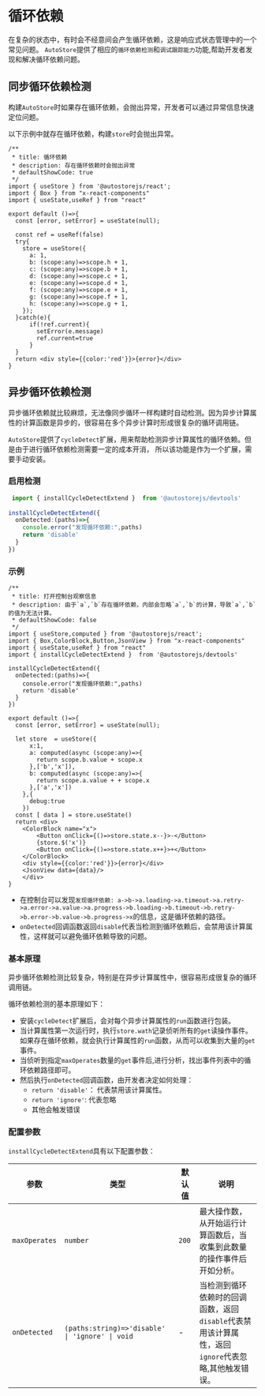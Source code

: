 # 循环依赖

在复杂的状态中，有时会不经意间会产生循环依赖，这是响应式状态管理中的一个常见问题。
`AutoStore`提供了相应的`循环依赖检测`和`调试跟踪能力`功能,帮助开发者发现和解决循环依赖问题。

## 同步循环依赖检测

构建`AutoStore`时如果存在循环依赖，会抛出异常，开发者可以通过异常信息快速定位问题。

以下示例中就存在循环依赖，构建`store`时会抛出异常。

```tsx 
/**
 * title: 循环依赖
 * description: 存在循环依赖时会抛出异常
 * defaultShowCode: true 
 */
import { useStore } from '@autostorejs/react';
import { Box } from "x-react-components"
import { useState,useRef } from "react"
 
export default ()=>{  
  const [error, setError] = useState(null);
  
  const ref = useRef(false)
  try{
    store = useStore({ 
      a: 1,
      b: (scope:any)=>scope.h + 1,
      c: (scope:any)=>scope.b + 1,
      d: (scope:any)=>scope.c + 1,
      e: (scope:any)=>scope.d + 1,
      f: (scope:any)=>scope.e + 1,
      g: (scope:any)=>scope.f + 1,
      h: (scope:any)=>scope.g + 1,
    });
  }catch(e){
      if(!ref.current){
        setError(e.message)
        ref.current=true
      }
  }
  return <div style={{color:'red'}}>{error}</div>
}

```            

## 异步循环依赖检测

异步循环依赖就比较麻烦，无法像同步循环一样构建时自动检测。因为异步计算属性的计算函数是异步的，很容易在多个异步计算时形成很复杂的循环调用链。

`AutoStore`提供了`cycleDetect`扩展，用来帮助检测异步计算属性的循环依赖。但是由于进行循环依赖检测需要一定的成本开消，
所以该功能是作为一个扩展，需要手动安装。
 
### 启用检测

```ts | pure
 import { installCycleDetectExtend }  from '@autostorejs/devtools'
 
installCycleDetectExtend({
  onDetected:(paths)=>{
    console.error("发现循环依赖:",paths)
    return 'disable'
  }  
})

```

### 示例

```tsx
/**
 * title: 打开控制台观察信息
 * description: 由于`a`,`b`存在循环依赖，内部会忽略`a`,`b`的计算，导致`a`,`b`的值为无法计算。
 * defaultShowCode: false
 */
import { useStore,computed } from '@autostorejs/react';
import { Box,ColorBlock,Button,JsonView } from "x-react-components"
import { useState,useRef } from "react"
import { installCycleDetectExtend }  from '@autostorejs/devtools'
 
installCycleDetectExtend({
  onDetected:(paths)=>{
    console.error("发现循环依赖:",paths)
    return 'disable'
  }  
})

export default ()=>{  
  const [error, setError] = useState(null);
  
  let store  = useStore({ 
      x:1,
      a: computed(async (scope:any)=>{
        return scope.b.value + scope.x
      },['b','x']),
      b: computed(async (scope:any)=>{
        return scope.a.value + + scope.x
      },['a','x'])
    },{
      debug:true
    }) 
  const [ data ] = store.useState()
  return <div>
    <ColorBlock name="x">
        <Button onClick={()=>store.state.x--}>-</Button>
        {store.$('x')}
        <Button onClick={()=>store.state.x++}>+</Button>
    </ColorBlock>
    <div style={{color:'red'}}>{error}</div>
    <JsonView data={data}/>
    </div>
}

```          

- 在控制台可以发现`发现循环依赖: a->b->a.loading->a.timeout->a.retry->a.error->a.value->a.progress->b.loading->b.timeout->b.retry->b.error->b.value->b.progress->x`的信息，这是循环依赖的路径。
- `onDetected`回调函数返回`disable`代表当检测到循环依赖后，会禁用该计算属性，这样就可以避免循环依赖导致的问题。

### 基本原理

异步循环依赖检测比较复杂，特别是在异步计算属性中，很容易形成很复杂的循环调用链。

循环依赖检测的基本原理如下：

- 安装`cycleDetect`扩展后，会对每个异步计算属性的`run`函数进行包装。
- 当计算属性第一次运行时，执行`store.wath`记录侦听所有的`get`读操作事件。如果存在循环依赖，就会执行计算属性的`run`函数，从而可以收集到大量的`get`事件。
- 当侦听到指定`maxOperates`数量的`get`事件后,进行分析，找出事件列表中的循环依赖路径即可。
- 然后执行`onDetected`回调函数，由开发者决定如何处理：
  - `return 'disable'`： 代表禁用该计算属性。
  - `return 'ignore'`:  代表忽略
  - 其他会触发错误

### 配置参数

`installCycleDetectExtend`具有以下配置参数：

| 参数        | 类型     | 默认值 | 说明                                                        |
| ----------- | -------- | ------ | ----------------------------------------------------------- |
| `maxOperates` | `number`   | `200`    | 最大操作数，从开始运行计算函数后，当收集到此数量的操作事件后开如分析。|
| `onDetected`  | `(paths:string)=>'disable' \| 'ignore' \| void` | -      | 当检测到循环依赖时的回调函数，返回`disable`代表禁用该计算属性，返回`ignore`代表忽略,其他触发错误。|




